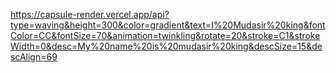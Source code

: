 https://capsule-render.vercel.app/api?type=waving&height=300&color=gradient&text=I%20Mudasir%20king&fontColor=CC&fontSize=70&animation=twinkling&rotate=20&stroke=C1&strokeWidth=0&desc=My%20name%20is%20mudasir%20king&descSize=15&descAlign=69
